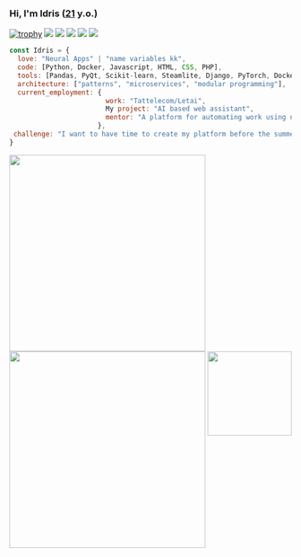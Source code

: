 ### Hi, I'm Idris ([21](https://github.com/Tragidra/Tragidra/commit/03daa89a327744ea58a9bb8c81fbe1ea0c766230) y.o.)
[![trophy](https://github-profile-trophy.vercel.app/?username=Tragidra&theme=onedark)](https://github.com/ryo-ma/github-profile-trophy)
![](https://github-profile-summary-cards.vercel.app/api/cards/profile-details?username=Tragidra&theme=solarized_dark)
![](https://github-profile-summary-cards.vercel.app/api/cards/productive-time?username=Tragidra&theme=solarized_dark)
![](https://github-profile-summary-cards.vercel.app/api/cards/stats?username=Tragidra&theme=solarized_dark)
![](https://github-profile-summary-cards.vercel.app/api/cards/repos-per-language?username=Tragidra&theme=solarized_dark)
![](https://github-profile-summary-cards.vercel.app/api/cards/most-commit-language?username=Tragidra&theme=solarized_dark)
```javascript
const Idris = {
  love: "Neural Apps" | "name variables kk",
  code: [Python, Docker, Javascript, HTML, CSS, PHP],
  tools: [Pandas, PyQt, Scikit-learn, Steamlite, Django, PyTorch, Docker, Vue],
  architecture: ["patterns", "microservices", "modular programming"],
  current_employment: {
                        work: "Tattelecom/Letai",
                        My project: "AI based web assistant",
                        mentor: "A platform for automating work using neural networks"
                      },
 challenge: "I want to have time to create my platform before the summer of 2023"
}
```

<div>
<a href="https://github.com/anuraghazra/github-readme-stats"><img src="https://github-readme-stats.vercel.app/api?username=Tragidra&theme=dark&show_icons=true" width="350" align="left" /></a>
<a><img src="https://media.giphy.com/media/3oKIPnAiaMCws8nOsE/giphy.gif" align="right"  width="150"></a>
<a href="https://git.io/streak-stats"><img src="http://github-readme-streak-stats.herokuapp.com?user=Tragidra&theme=highcontrast&hide_border=true" align="center" width="350" /></a>
</div>

